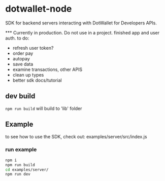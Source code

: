 # dotwallet-node

SDK for backend servers interacting with DotWallet for Developers APIs.

\*\*\* Currently in production. Do not use in a project. finished app and user auth.
to do:

- refresh user token?
- order pay
- autopay
- save data
- examine transactions, other APIS
- clean up types
- better sdk docs/tutorial

## dev build

`npm run build`
will build to 'lib' folder

## Example

to see how to use the SDK, check out:
examples/server/src/index.js

### run example

```bash
npm i
npm run build
cd examples/server/
npm run dev
```
